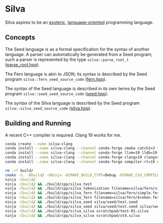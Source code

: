 # Silva

Silva aspires to be an [esoteric](https://en.wikipedia.org/wiki/Esoteric_programming_language),
[language-oriented](https://en.wikipedia.org/wiki/Language-oriented_programming) programming
language.


## Concepts

The Seed language is as a formal specification for the syntax of another language. A parser can
automatically be generated from a Seed program; such a parser is represented by the type
`silva::parse_root_t` ([parse_root.hpp](cpp/parse_root.hpp)).

The Fern language is akin to JSON; its syntax is described by the Seed program
`silva::fern_seed_source_code` ([fern.hpp](cpp/fern.hpp)).

The syntax of the Seed language is described in its own terms by the Seed program
`silva::seed_seed_source_code` ([seed.hpp](cpp/seed.hpp)).

The syntax of the Silva language is described by the Seed program
`silva::silva_seed_source_code` ([silva.hpp](cpp/silva.hpp)).

## Building and Running

A recent C++ compiler is required. Clang 19 works for me.

```bash
conda create --name silva-clang
conda install --name silva-clang --channel conda-forge cmake catch2=3 fmt boost
conda install --name silva-clang --channel conda-forge llvm=19 lldb=19 llvm-tools=19
conda install --name silva-clang --channel conda-forge clang=19 clangxx=19 clang-tools=19
conda install --name silva-clang --channel conda-forge compiler-rt=19 compiler-rt_linux-64=19
```

```bash
rm -rf build/
cmake -S. -Bbuild/ -GNinja -DCMAKE_BUILD_TYPE=Debug -DCMAKE_CXX_COMPILER=clang++ -DCMAKE_C_COMPILER=clang
ninja -Cbuild/
ninja -Cbuild/ && ./build/cpp/silva_test
ninja -Cbuild/ && ./build/cpp/silva_tokenization filename=silva/fern/simple.fern
ninja -Cbuild/ && ./build/cpp/silva_fern filename=silva/fern/simple.fern process=direct/string root-based=false
ninja -Cbuild/ && ./build/cpp/silva_fern filename=silva/fern/broken.fern process=direct/string root-based=true
ninja -Cbuild/ && ./build/cpp/silva_seed silva/seed/test.seed
ninja -Cbuild/ && ./build/cpp/silva_seed silva/seed/test.seed silva/seed/test.code
ninja -Cbuild/ && ./build/cpp/silva_silva scratchpad/test-01.silva
ninja -Cbuild/ && ./build/cpp/silva_silva scratchpad/std.silva
```
